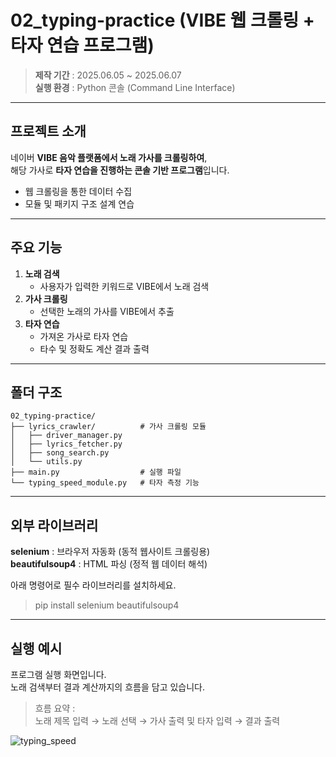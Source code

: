 # 02_typing-practice (VIBE 웹 크롤링 + 타자 연습 프로그램)   

> **제작 기간** : 2025.06.05 ~ 2025.06.07    
> **실행 환경** : Python 콘솔 (Command Line Interface)
          
---

## 프로젝트 소개

네이버 **VIBE 음악 플랫폼에서 노래 가사를 크롤링하여**,   
해당 가사로 **타자 연습을 진행하는 콘솔 기반 프로그램**입니다.

- 웹 크롤링을 통한 데이터 수집
- 모듈 및 패키지 구조 설계 연습
---

## 주요 기능
1. **노래 검색**  
   - 사용자가 입력한 키워드로 VIBE에서 노래 검색  
2. **가사 크롤링**  
   - 선택한 노래의 가사를 VIBE에서 추출  
3. **타자 연습**  
   - 가져온 가사로 타자 연습  
   - 타수 및 정확도 계산 결과 출력   

---

## 폴더 구조
```
02_typing-practice/
├── lyrics_crawler/          # 가사 크롤링 모듈
│   ├── driver_manager.py
│   ├── lyrics_fetcher.py
│   ├── song_search.py
│   └── utils.py
├── main.py                  # 실행 파일
└── typing_speed_module.py   # 타자 측정 기능
```
---

## 외부 라이브러리

**selenium** : 브라우저 자동화 (동적 웹사이트 크롤링용)     
**beautifulsoup4** : HTML 파싱 (정적 웹 데이터 해석)

아래 명령어로 필수 라이브러리를 설치하세요.  
> pip install selenium beautifulsoup4
 
---

## 실행 예시
프로그램 실행 화면입니다.  
노래 검색부터 결과 계산까지의 흐름을 담고 있습니다.
> 흐름 요약 :     
노래 제목 입력 → 노래 선택 → 가사 출력 및 타자 입력 → 결과 출력

![typing_speed](https://github.com/user-attachments/assets/b61de496-4585-4217-a6bf-2fdc123dea4c)